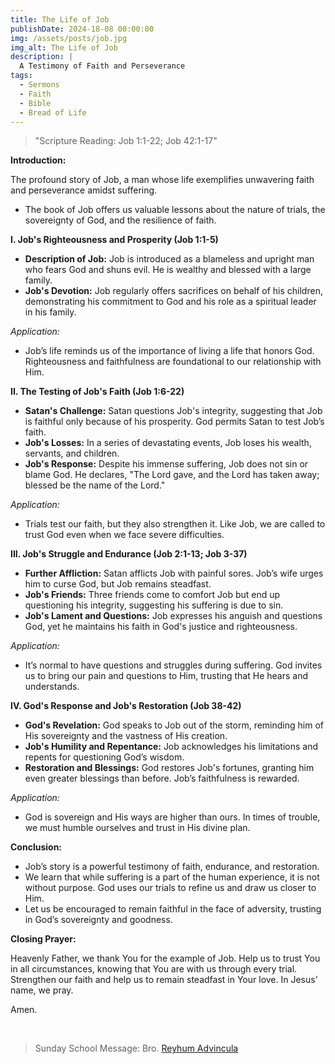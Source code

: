 ```yaml
---
title: The Life of Job
publishDate: 2024-18-08 00:00:00
img: /assets/posts/job.jpg
img_alt: The Life of Job
description: |
  A Testimony of Faith and Perseverance
tags:
  - Sermons
  - Faith
  - Bible
  - Bread of Life
---
```


> "Scripture Reading: Job 1:1-22; Job 42:1-17"


**Introduction:**

The profound story of Job, a man whose life exemplifies unwavering faith and perseverance amidst suffering.
- The book of Job offers us valuable lessons about the nature of trials, the sovereignty of God, and the resilience of faith.

**I. Job's Righteousness and Prosperity (Job 1:1-5)**

- **Description of Job:** Job is introduced as a blameless and upright man who fears God and shuns evil. He is wealthy and blessed with a large family.
- **Job's Devotion:** Job regularly offers sacrifices on behalf of his children, demonstrating his commitment to God and his role as a spiritual leader in his family.

*Application:*
- Job’s life reminds us of the importance of living a life that honors God. Righteousness and faithfulness are foundational to our relationship with Him.

**II. The Testing of Job's Faith (Job 1:6-22)**

- **Satan's Challenge:** Satan questions Job's integrity, suggesting that Job is faithful only because of his prosperity. God permits Satan to test Job’s faith.
- **Job's Losses:** In a series of devastating events, Job loses his wealth, servants, and children.
- **Job's Response:** Despite his immense suffering, Job does not sin or blame God. He declares, "The Lord gave, and the Lord has taken away; blessed be the name of the Lord."

*Application:*
- Trials test our faith, but they also strengthen it. Like Job, we are called to trust God even when we face severe difficulties.

**III. Job's Struggle and Endurance (Job 2:1-13; Job 3-37)**

- **Further Affliction:** Satan afflicts Job with painful sores. Job’s wife urges him to curse God, but Job remains steadfast.
- **Job's Friends:** Three friends come to comfort Job but end up questioning his integrity, suggesting his suffering is due to sin.
- **Job's Lament and Questions:** Job expresses his anguish and questions God, yet he maintains his faith in God's justice and righteousness.

*Application:*
- It’s normal to have questions and struggles during suffering. God invites us to bring our pain and questions to Him, trusting that He hears and understands.

**IV. God's Response and Job's Restoration (Job 38-42)**

- **God's Revelation:** God speaks to Job out of the storm, reminding him of His sovereignty and the vastness of His creation.
- **Job's Humility and Repentance:** Job acknowledges his limitations and repents for questioning God’s wisdom.
- **Restoration and Blessings:** God restores Job's fortunes, granting him even greater blessings than before. Job’s faithfulness is rewarded.

*Application:*
- God is sovereign and His ways are higher than ours. In times of trouble, we must humble ourselves and trust in His divine plan.

**Conclusion:**

- Job’s story is a powerful testimony of faith, endurance, and restoration.
- We learn that while suffering is a part of the human experience, it is not without purpose. God uses our trials to refine us and draw us closer to Him.
- Let us be encouraged to remain faithful in the face of adversity, trusting in God’s sovereignty and goodness.

**Closing Prayer:**

Heavenly Father, we thank You for the example of Job. Help us to trust You in all circumstances, knowing that You are with us through every trial. Strengthen our faith and help us to remain steadfast in Your love. In Jesus’ name, we pray.

Amen.

</br>

> Sunday School Message: Bro. <a href="/leadership/reyhum/">Reyhum Advincula</a>
